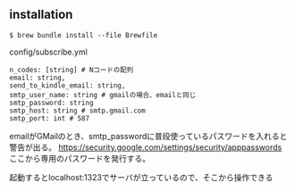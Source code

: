 ## installation

```
$ brew bundle install --file Brewfile
```

config/subscribe.yml
```
n_codes: [string] # Nコードの配列
email: string,
send_to_kindle_email: string,
smtp_user_name: string # gmailの場合、emailと同じ
smtp_password: string
smtp_host: string # smtp.gmail.com
smtp_port: int # 587
```

emailがGMailのとき、smtp_passwordに普段使っているパスワードを入れると警告が出る。
https://security.google.com/settings/security/apppasswords
ここから専用のパスワードを発行する。

起動するとlocalhost:1323でサーバが立っているので、そこから操作できる
